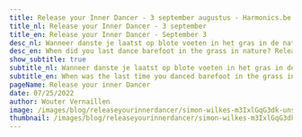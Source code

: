 ```yaml
---
title: Release your Inner Dancer - 3 september augustus - Harmonics.be
title_nl: Release your Inner Dancer - 3 september
title_en: Release your Inner Dancer - September 3
desc_nl: Wanneer danste je laatst op blote voeten in het gras in de natuur?  Laat je innerlijke kind vrij en dans met ons mee op 3 september in Haaltert
desc_en: When did you last dance barefoot in the grass in nature? Release your inner child and dance with us on September 3rd in Haaltert
show_subtitle: true
subtitle_nl: Wanneer danste je laatst op blote voeten in het gras in de natuur?
subtitle_en: When was the last time you danced barefoot in the grass in nature?
pageName: Release your inner Dancer
date: 07/25/2022
author: Wouter Vernaillen
image: /images/blog/releaseyourinnerdancer/simon-wilkes-m3IxlGqG3dk-unsplash.jpg
thumbnail: /images/blog/releaseyourinnerdancer/simon-wilkes-m3IxlGqG3dk-thumb.png
---
```


<TranslatedSection>
<template #nl>

### Dans met ons mee op 3 september

Diep vanbinnen hebben we allemaal de behoefte om uitbundig te mogen zijn, om ons innerlijke wildheid los te laten.

We bieden daarom graag een plek en een moment aan waar het kind van 3 in ons eens opnieuw mag vrij zijn.<br/>
Dit in de vorm van een [Ecstatic Dance](/blog/watisecstaticdance) sessie, een dansreisje waarbij we verbinding maken met ons innerlijke zelf, gewoon "mogen zijn", vrij bewegen en onze energie loslaten.

Het thema van de sessie op 3 september is "Release your Inner Dancer". We nodigen uit om "los te laten", geleid door ritme en de kracht van muziek, op een veilige manier, zonder andere middelen om onze remmingen weg te nemen.

<cm-tickets-3-sept/>

### Praktische gegevens

* we starten met dansen om 19u, kom bij voorkeur een kwartiertje vroeger
* de dans duurt ongeveer 2u
* er wordt water en fruitsap voorzien

### Enkele richtlijnen voor tijdens de dans

* we dansen bij voorkeur op blote voeten
* er wordt niet gepraat terwijl we dansen
* geen alcohol, sigaretten of andere middelen

### De locatie: KrimpVarkie Huisi, Haaltert

<image-gallery folder="blog/releaseyourinnerdancer/gallery" />

### Adres

Krimpvarkie Huisi<br/>
Brantegemstraat 5<br/>
9450 Haaltert<br/>

### Parkeren

Parkeren doe je op de Keiberg in Haaltert!
Er zijn parkeervakken voorzien bovenop de Keiberg.
Probeer te parkeren ter hoogte van de oneven huisnummers 61-63-...
Stap richting het witte kapeltje onderaan de keiberg (100m)

Aan de kapel sla je links in de brantegemstraat tot voorbij huisnummer 5 (50m).

Daar zie je een bordje (zie foto hierboven) en een pad richting Krimpvarki Huisi.

U heeft uw bestemming bereikt.

</template>
<template #en>

### Dance with us on September 3rd

Deep down we all have the need to be exuberant, to let go of our inner wildness.

We would like to offer a place and a moment where the 3-year-old child in us can be free again.<br/>
This in the form of an [Ecstatic Dance](/blog/watisecstaticdance) session, a dance trip where we connect with our inner self, just "may be", move freely and release our energy.

The theme of the session on September 3rd is "Release your Inner Dancer". We invite you to "let go", guided by rhythm and the power of music, in a safe way, with no other means to remove our inhibitions.

<cm-tickets-3-sept/>

### Practical information

* we start dancing at 7 pm, preferably come 15 minutes earlier
* the dance lasts about 2 hours
* water and fruit juice will be provided

### Some guidelines for during the dance

* we prefer to dance barefoot
* no talking during the dance
* no alcohol, cigarettes or other substances

### The location: KrimpVarkie Huisi, Haalter

<image-gallery folder="blog/releaseyourinnerdancer/gallery" />

### Address

Krimpvarkie Huisi<br/>
Brantegemstraat 5<br/>
9450 Haaltert<br/>

### Parking

You can park on the Keiberg in Haaltert!
There are parking spaces on top of the Keiberg.
Try to park at the odd house numbers 61-63-...
Step towards the white chapel at the bottom of the Keiberg (100m)

At the chapel, turn left into Brantegemstraat and walk past house number 5 (50m).

There you will see a sign (see photo above) and a path towards Krimpvarki Huisi.

You have reached your destination.

</template>
</TranslatedSection>
